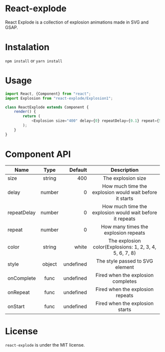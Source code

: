 # React-explode
React Explode is a collection of explosion animations made in SVG and GSAP.

# Instalation
``npm install`` or ``yarn install``

# Usage
```js
import React, {Component} from "react";
import Explosion from "react-explode/Explosion1";

class ReactExplode extends Component {
    render() {
        return (
            <Explosion size="400" delay={0} repeatDelay={0.1} repeat={5} />
        );
    }
}
```

# Component API
| Name          | Type          | Default   | Description                                                |
| ------------- |:-------------:| ---------:| :---------------------------------------------------------:|
| size          | string        | 400       | The explosion size                                         |
| delay         | number        | 0         | How much time the explosion would wait before it starts    |
| repeatDelay   | number        | 0         | How much time the explosion would wait before it repeats   |
| repeat        | number        | 0         | How many times the explosion repeats                       |
| color         | string        | white     | The explosion color(Explosions: 1, 2, 3, 4, 5, 6, 7, 8)    |
| style         | object        | undefined | The style passed to SVG element                            |
| onComplete    | func          | undefined | Fired when the explosion completes                         |
| onRepeat      | func          | undefined | Fired when the explosion repeats                           |
| onStart       | func          | undefined | Fired when the explosion starts                            |

# License
``react-explode`` is under the MIT license.